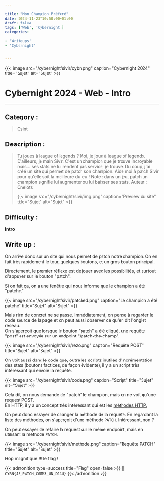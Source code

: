 ```yaml
---

title: "Mon Champion Préféré"
date: 2024-11-23T10:50:00+01:00
draft: false
tags: ['Web', 'Cybernight']
categories:

- 'Writeups'
- 'Cybernight'


---
```

{{< image src="/cybernight/sivir/cybn.png" caption="Cybernight 2024" title="Sujet" alt="Sujet" >}}

# Cybernight 2024 - Web - Intro

--- 

## Category :

> Osint 

## Description :

> Tu joues à league of legends ? Moi, je joue à league of legends.
> D'ailleurs, je main Sivir. C'est un champion que je trouve incroyable mais... ses stats ne lui rendent pas service, je trouve. Du coup, j'ai créé un site qui permet de patch son champion.
> Aide moi à patch Sivir pour qu'elle soit la meilleure du jeu !
> Note : dans un jeu, patch un champion signifie lui augmenter ou lui baisser ses stats.
> Auteur : Onelots
> 
>  {{< image src="/cybernight/sivir/img.png" caption="Preview du site" title="Sujet" alt="Sujet" >}}

## Difficulty :

**Intro**



## Write up :

On arrive donc sur un site qui nous permet de patch notre champion. On en fait très rapidement le tour, quelques boutons, et un gros bouton principal.

Directement, le premier réflexe est de jouer avec les possibilités, et surtout d'appuyer sur le bouton "patch".

Si on fait ça, on a une fenêtre qui nous informe que le champion a été "patché."

{{< image src="/cybernight/sivir/patched.png" caption="Le champion a été patché" title="Sujet" alt="Sujet" >}}

Mais rien de concret ne se passe.
Immédiatement, on pense à regarder le code source de la page et on peut aussi observer ce qu'en dit l'onglet réseau.  
On s'aperçoit que lorsque le bouton "patch" a été cliqué, une requête "post" est envoyée sur un endpoint "/patch-the-champ".

{{< image src="/cybernight/sivir/rezo.png" caption="Requête POST" title="Sujet" alt="Sujet" >}}

On voit aussi dans le code que, outre les scripts inutiles d'incrémentation des stats (boutons factices, de façon évidente), il y a un script très intéressant qui envoie la requête.

{{< image src="/cybernight/sivir/code.png" caption="Script" title="Sujet" alt="Sujet" >}}

Cela dit, on nous demande de "patch" le champion, mais on ne voit qu'une request POST.  
En HTTP, il y a un concept très intéressant qui est les [méthodes HTTP.](https://fr.wikipedia.org/wiki/Hypertext_Transfer_Protocol#:~:text=Dans%20le%20protocole%20HTTP%2C%20une,le%20nom%20de%20la%20m%C3%A9thode.)

On peut donc essayer de changer la méthode de la requête. En regardant la liste des méthodes, on s'aperçoit d'une méthode `PATCH`.
Intéressant, non ?

On peut essayer de refaire la request sur le même endpoint, mais en utilisant la méthode `PATCH`.

{{< image src="/cybernight/sivir/methode.png" caption="Requête PATCH" title="Sujet" alt="Sujet" >}}

Hop magnifique !!! le flag !

{{< admonition type=success title="Flag" open=false >}}
:triangular_flag_on_post: `CYBN{J3_P4TCH_C0MM3_UN_D13U}`
{{< /admonition >}}
